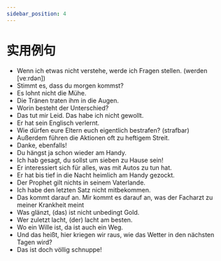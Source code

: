 ```yaml
---
sidebar_position: 4
---
```


# 实用例句

* Wenn ich etwas nicht verstehe, werde ich Fragen stellen. (werden [veːrdən])
* Stimmt es, dass du morgen kommst?
* Es lohnt nicht die Mühe.
* Die Tränen traten ihm in die Augen.
* Worin besteht der Unterschied?
* Das tut mir Leid. Das habe ich nicht gewollt.
* Er hat sein Englisch verlernt.
* Wie dürfen eure Eltern euch eigentlich bestrafen? (strafbar)
* Außerdem führen die Aktionen oft zu heftigem Streit.
* Danke, ebenfalls!
* Du hängst ja schon wieder am Handy.
* Ich hab gesagt, du sollst um sieben zu Hause sein!
* Er interessiert sich für alles, was mit Autos zu tun hat.
* Er hat bis tief in die Nacht heimlich am Handy gezockt.
* Der Prophet gilt nichts in seinem Vaterlande.
* Ich habe den letzten Satz nicht mitbekommen.
* Das kommt darauf an. Mir kommt es darauf an,  was der Facharzt zu meiner Krankheit meint
* Was glänzt, (das) ist nicht unbedingt Gold.
* Wer zuletzt lacht, (der) lacht am besten.
* Wo ein Wille ist, da ist auch ein Weg.
* Und das heißt, hier kriegen wir raus, wie das Wetter in den nächsten Tagen wird?
* Das ist doch völlig schnuppe!
